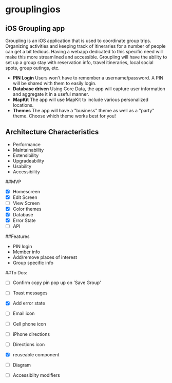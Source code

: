 # grouplingios
## iOS Groupling app

Groupling is an iOS application that is used to coordinate group trips. Organizing activities and keeping track of itineraries for a number of people can get a bit tedious. Having a webapp dedicated to this specific need will make this more streamlined and accessible. Groupling will have the ability to set up a group stay with reservation info, travel itineraries, local social spots, group outings, etc.

- **PIN Login** Users won't have to remember a username/password. A PIN will be shared with them to easily login.
- **Database driven** Using Core Data, the app will capture user information and aggregate it in a useful manner.
- **MapKit** The app will use MapKit to include various personalized locations.
- **Themes** The app will have a "business" theme as well as a "party" theme. Choose which theme works best for you!

## Architecture Characteristics
- Performance
- Maintainability
- Extensibility
- Upgradeability
- Usability
- Accessibility

##MVP
- [x] Homescreen
- [x] Edit Screen
- [ ] View Screen
- [x] Color themes
- [x] Database
- [x] Error State
- [ ] API

##Features
- PIN login
- Member info
- Add/remove places of interest
- Group specific info

##To Dos:
- [ ]  Confirm copy pin pop up on 'Save Group'
- [ ]  Toast messages
- [x]  Add error state
- [ ]  Email icon
- [ ]  Cell phone icon
- [ ]  iPhone directions
- [ ]  Directions icon
- [x]  reuseable component
- [ ]  Diagram
- [ ]  Accessibilty modifiers




